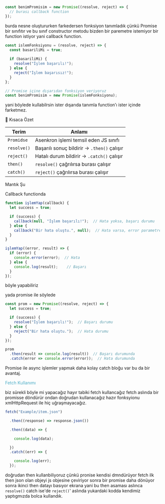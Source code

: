 
```js
const benimPromisim = new Promise((resolve, reject) => {
  // burası callback function
});
```

burda nesne oluştururken farkedersen fonksiyon tanımladık çünkü Promise bir sınıfıtır ve bu sınıf constructor metodu bizden bir paremetre istemiyor bir function istiyor yani callback function.

```js
const islemFonksiyonu = (resolve, reject) => {
  const basariliMi = true;
  
  if (basariliMi) {
    resolve("İşlem başarılı!");
  } else {
    reject("İşlem başarısız!");
  }
};

// Promise içine dışarıdan fonksiyon veriyoruz
const benimPromisim = new Promise(islemFonksiyonu);
```

yani böylede kullabilrsin ister dışarıda tanımla function'ı ister içinde farketmez.


🧵 Kısaca Özet

| Terim       | Anlamı                                      |
| ----------- | ------------------------------------------- |
| `Promidse`  | Asenkron işlemi temsil eden JS sınıfı       |
| `resolve()` | Başarılı sonuç bildirir → `.then()` çalışır |
| `reject()`  | Hatalı durum bildirir → `.catch()` çalışır  |
| `then()`    | `resolve()` çağrılırsa burası çalışır       |
| `catch()`   | `reject()` çağrılırsa burası çalışır        |


Mantık Şu

Callback functionda

```js
function işlemYap(callback) {
  let success = true;

  if (success) {
    callback(null, "İşlem başarılı!");  // Hata yoksa, başarı durumu
  } else {
    callback("Bir hata oluştu.", null);  // Hata varsa, error parametresi ile
  }
}

işlemYap((error, result) => {
  if (error) {
    console.error(error);  // Hata
  } else {
    console.log(result);    // Başarı
  }
});
```
böyle yapabiliriz


yada promise ile söylede 

```js
const prom = new Promise((resolve, reject) => {
  let success = true;

  if (success) {
    resolve("İşlem başarılı!");  // Başarı durumu
  } else {
    reject("Bir hata oluştu.");  // Hata durumu
  }
});

prom
  .then(result => console.log(result))  // Başarı durumunda
  .catch(error => console.error(error));  // Hata durumunda
```

Promise ile async işlemler yapmak daha kolay catch bloğu var bu da bir avantaj.

<font color="#4bacc6">Fetch Kullanımı</font>

 biz sürekli böyle mi yapacağız hayır tabiki fetch kullancağız fetch aslında bir promisse döndürür ondan doğrudan kullanacağız hazır fonksyionu xmlHttpRequest ile hiç uğraşmayacağız.

```js
fetch("Example/item.json")

  .then((response) => response.json())

  .then((data) => {

    console.log(data);

  })
  .catch((err) => {

    console.log(err);
  });
```

doğrudan then kullanbiliyoruz çünkü pronise kendisi dmndürüyor fetch ilk then json olan objeyi js objesine çeviriyor sonra bir promise daha dönüyor sonra ikinci then datayı basıyor ekrana yani bu then asaması aslınca `resolve()` catch ise'de  `reject()`' aslında yukardaki kodda kendimiz yaptıgmızda bolca kullandık.

